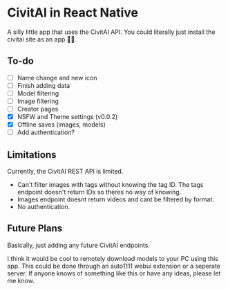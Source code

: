 # CivitAI in React Native
A silly little app that uses the CivitAI API. You could literally just install the civitai site as an app 🤷‍♂️.

## To-do
- [ ] Name change and new icon
- [ ] Finish adding data
- [ ] Model filtering
- [ ] Image filtering
- [ ] Creator pages
- [x] NSFW and Theme settings (v0.0.2)
- [x] Offline saves (images, models)
- [ ] Add authentication?

## Limitations
Currently, the CivitAI REST API is limited.
- Can't filter images with tags without knowing the tag ID. The tags endpoint doesn't return IDs so theres no way of knowing.
- Images endpoint doesnt return videos and cant be filtered by format.
- No authentication.

## Future Plans
Basically, just adding any future CivitAI endpoints.

I think it would be cool to remotely download models to your PC using this app. This could be done through an auto1111 webui extension or a seperate server. If anyone knows of something like this or have any ideas, please let me know. 